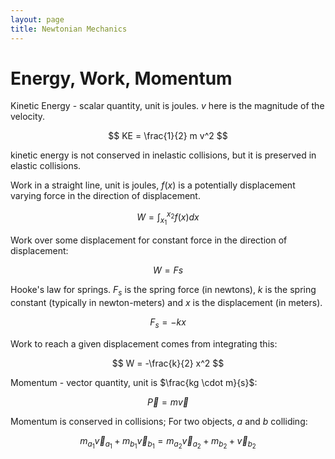 ```yaml
---
layout: page
title: Newtonian Mechanics
---
```


# Energy, Work, Momentum

Kinetic Energy - scalar quantity, unit is joules. $v$ here is the magnitude of the velocity.

$$ KE = \frac{1}{2} m v^2 $$

kinetic energy is not conserved in inelastic collisions, but it is preserved in elastic collisions.


Work in a straight line, unit is joules, $f(x)$ is a potentially displacement varying force in the direction of displacement.

$$ W = \int_{x_1}^{x_2} f(x) dx $$


Work over some displacement for constant force in the direction of displacement:

$$ W = Fs $$

Hooke's law for springs. $F_s$ is the spring force (in newtons), $k$ is the spring constant (typically in newton-meters) and $x$ is the displacement (in meters).

$$ F_s = -kx $$

Work to reach a given displacement comes from integrating this:

$$ W = -\frac{k}{2} x^2 $$

Momentum - vector quantity, unit is $\frac{kg \cdot m}{s}$:

$$ \vec{P} = m\vec{v} $$

Momentum is conserved in collisions; For two objects, $a$ and $b$ colliding:


$$ m_{a_1} \vec{v}_{a_1} + m_{b_1} \vec{v}_{b_1} = m_{a_2} \vec{v}_{a_2} + m_{b_2} + \vec{v}_{b_2} $$
